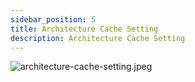 ```yaml
---
sidebar_position: 5
title: Architecture Cache Setting
description: Architecture Cache Setting
---
```


![architecture-cache-setting.jpeg](/architecture-cache-setting.jpeg)
